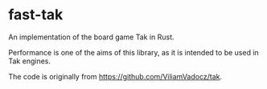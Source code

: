 # fast-tak

An implementation of the board game Tak in Rust.

Performance is one of the aims of this library, as it is intended to be used in Tak engines.

The code is originally from <https://github.com/ViliamVadocz/tak>.
